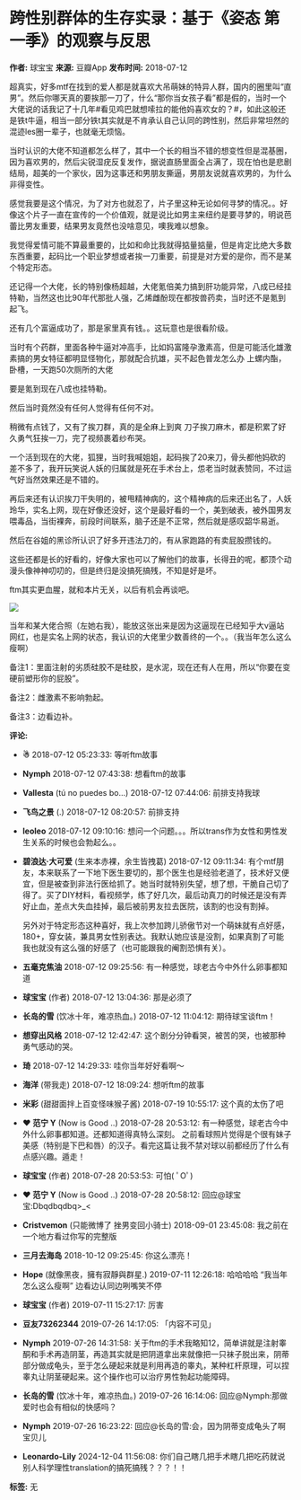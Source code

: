 # 跨性别群体的生存实录：基于《姿态 第一季》的观察与反思

**作者:** 球宝宝
**来源:** 豆瓣App
**发布时间:** 2018-07-12

超真实，好多mtf在找到的爱人都是就喜欢大吊萌妹的特异人群，国内的圈里叫“直男”。然后你哪天真的要挨那一刀了，什么“那你当女孩子看”都是假的，当时一个大佬说的话我记了十几年#看见鸡巴就想嗦拉的能他妈喜欢女的？#，如此这般还是铁t牛逼，相当一部分铁t其实就是不肯承认自己认同的跨性别，然后非常坦然的混迹les圈一辈子，也就毫无烦恼。

当时认识的大佬不知道都怎么样了，其中一个长的相当不错的想变性但是混基圈，因为喜欢男的，然后尖锐湿疣反复发作，据说直肠里面全占满了，现在怕也是悲剧结局，超美的一个家伙，因为这事还和男朋友撕逼，男朋友说就喜欢男的，为什么非得变性。

感觉我要是这个情况，为了对方也就忍了，片子里这种无论如何寻梦的情况。。好像这个片子一直在宣传的一个价值观，就是说比如男主来纽约是要寻梦的，明说芭蕾比男友重要，结果男友竟然也没啥意见，噢我难以想象。

我觉得爱情可能不算最重要的，比如和命比我就得掂量掂量，但是肯定比绝大多数东西重要，起码比一个职业梦想或者挨一刀重要，前提是对方爱的是你，而不是某个特定形态。

还记得一个大佬，长的特别像杨超越，大佬氪倍美力搞到肝功能异常，八成已经挂特勒，当然这也比90年代那批人强，乙烯雌酚现在都按兽药卖，当时还不是氪到起飞。

还有几个富逼成功了，那是家里真有钱。。这玩意也是很看阶级。

当时有个药群，里面各种牛逼对冲高手，比如妈富隆孕激素高，但是可能活化雄激素搞的男女特征都明显怪物化，那就配合抗雄，买不起色普龙怎么办 上螺内酯，卧槽，一天跑50次厕所的大佬

要是氪到现在八成也挂特勒。

然后当时竟然没有任何人觉得有任何不对。

稍微有点钱了，又有了挨刀群，真的是全麻上到爽 刀子挨刀麻木，都是积累了好久勇气狂挨一刀，完了视频裹着纱布哭。

一个活到现在的大佬，狐狸，当时我喊姐姐，起码挨了20来刀，骨头都他妈砍的差不多了，我开玩笑说人妖的归属就是死在手术台上，怹老当时就表赞同，不过运气好当然效果还是不错的。

再后来还有认识挨刀干失明的，被甩精神病的，这个精神病的后来还出名了，人妖玲华，实名上网，现在好像还没好，这个是最好看的一个，美到破表，被外国男友喂毒品，当街裸奔，前段时间联系，脑子还是不正常，然后就是感叹韶华易逝。

然后在谷姐的黑诊所认识了好多开违法刀的，有从家跑路的有卖屁股攒钱的。

这些还都是长的好看的，好像大家也可以了解他们的故事，长得丑的呢，都顶个动漫头像神神叨叨的，但是终归是没搞死搞残，不知是好是坏。

ftm其实更血腥，就和本片无关，以后有机会再谈吧。

![](https://img1.doubanio.com/view/thing_review/l/public/p1685189.webp)

当年和某大佬合照（左她右我），能放这张出来是因为这逼现在已经知乎大v逼站网红，也是实名上网的状态，我认识的大佬里少数善终的一个。。（我当年怎么这么瘦啊）

备注1：里面注射的劣质硅胶不是硅胶，是水泥，现在还有人在用，所以“你要在变硬前塑形你的屁股”。

备注2：雌激素不影响勃起。

备注3：边看边补。

**评论:**

*   **☃︎** 2018-07-12 05:23:33: 等听ftm故事
*   **Nymph** 2018-07-12 07:43:38: 想看ftm的故事
*   **Vallesta** (tú no puedes bo...) 2018-07-12 07:44:06: 前排支持我球
*   **飞鸟之景** (.) 2018-07-12 08:20:57: 前排支持
*   **leoleo** 2018-07-12 09:10:16: 想问一个问题。。。所以trans作为女性和男性发生关系的时候也会勃起么。。
*   **碧浪达·大可爱** (生来本赤裸，余生皆拽葛) 2018-07-12 09:11:34: 有个mtf朋友，本来联系了一下地下医生要切的，那个医生也是经验老道了，技术好又便宜，但是被查到非法行医给抓了。她当时就特别失望，想了想，干脆自己切了得了。买了DIY材料，看视频学，练了好几次，最后动真刀的时候还是没有弄好止血，差点大失血挂掉，最后被前男友拉去医院，该割的也没有割掉。

    另外对于特定形态这种喜好，我上次参加跨儿骄傲节对一个萌妹就有点好感，180+，穿女装，兼具男女性别表达。我默认她应该是没割，如果真割了可能我也就没有这么强的好感了（也可能跟我的阉割恐惧有关）。
*   **五毫克焦油** 2018-07-12 09:25:56: 有一种感觉，球老古今中外什么卵事都知道
*   **球宝宝** (作者) 2018-07-12 13:04:36: 那是必须了
*   **长岛的雪** (饮冰十年，难凉热血。) 2018-07-12 11:04:12: 期待球宝谈ftm！
*   **想穿出风格** 2018-07-12 12:42:47: 这个剧分分钟看哭，被苦的哭，也被那种勇气感动的哭。
*   **琦** 2018-07-12 14:29:33: 哇你当年好好看啊～
*   **海洋** (带我走) 2018-07-12 18:09:24: 想听ftm的故事
*   **米彩** (甜甜面拌上百变怪味猴子酱) 2018-07-19 10:55:17: 这个真的太伤了吧
*   **❤ 范宁 Y** (Now is Good ..) 2018-07-28 20:53:12: 有一种感觉，球老古今中外什么卵事都知道。还都知道得真特么深刻。 之前看球照片觉得是个很有妹子美感（特别是下巴和唇）的汉子。看完这篇让我不禁对球以前都经历了什么有点感兴趣。遁走！
*   **球宝宝** (作者) 2018-07-28 20:53:53: 可怕( ﾟOﾟ)
*   **❤ 范宁 Y** (Now is Good ..) 2018-07-28 20:58:12: 回应@球宝宝:Dbqdbqdbq>\_<
*   **Cristvemon** (只能微博了 挫男变回小骑士) 2018-09-01 23:45:08: 我之前在一个地方看过你写的完整版
*   **三月去海岛** 2018-10-12 09:25:45: 你这么漂亮！
*   **Hope** (就像黑夜，擁有寂靜與群星.) 2019-07-11 12:26:18: 哈哈哈哈 “我当年怎么这么瘦啊” 边看边认同边咧嘴笑不停
*   **球宝宝** (作者) 2019-07-11 15:27:17: 厉害
*   **豆友73262344** 2019-07-26 14:17:05: 「内容不可见」
*   **Nymph** 2019-07-26 14:31:58: 关于ftm的手术我略知12，简单讲就是注射睾酮和手术再造阴茎，再造其实就是把阴道拿出来就像把一只袜子脱出来，阴蒂部分做成龟头，至于怎么硬起来就是利用再造的睾丸，某种杠杆原理，可以捏睾丸让阴茎硬起来。这个操作也可以治疗男性勃起功能障碍。
*   **长岛的雪** (饮冰十年，难凉热血。) 2019-07-26 16:14:06: 回应@Nymph:那做爱时也会有相似的快感吗？
*   **Nymph** 2019-07-26 16:23:22: 回应@长岛的雪:会，因为阴蒂变成龟头了啊宝贝儿
*   **Leonardo-Lily** 2024-12-04 11:56:08: 你们自己瞎几把手术瞎几把吃药就说别人科学理性translation的搞死搞残？？？！！

**标签:** 无
